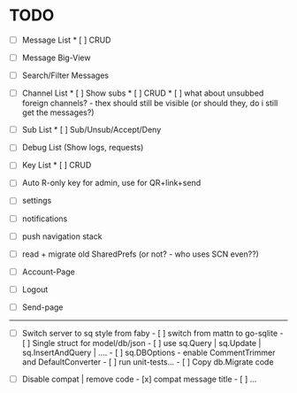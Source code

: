 
# TODO

 - [ ] Message List
        * [ ] CRUD
 - [ ] Message Big-View
 - [ ] Search/Filter Messages
 - [ ] Channel List
        * [ ] Show subs
        * [ ] CRUD
        * [ ] what about unsubbed foreign channels? - thex should still be visible (or should they, do i still get the messages?)
 - [ ] Sub List
        * [ ] Sub/Unsub/Accept/Deny
 - [ ] Debug List (Show logs, requests)
 - [ ] Key List
        * [ ] CRUD
 - [ ] Auto R-only key for admin, use for QR+link+send
 - [ ] settings
 - [ ] notifications
 - [ ] push navigation stack
 - [ ] read + migrate old SharedPrefs (or not? - who uses SCN even??)
 - [ ] Account-Page
 - [ ] Logout
 - [ ] Send-page

 
 -----

 - [ ] Switch server to sq style from faby
        - [ ] switch from mattn to go-sqlite
        - [ ] Single struct for model/db/json
        - [ ] use sq.Query | sq.Update | sq.InsertAndQuery | ....
        - [ ] sq.DBOptions - enable CommentTrimmer and DefaultConverter
        - [ ] run unit-tests...
        - [ ] Copy db.Migrate code

 - [ ] Disable compat | remove code 
        - [x] compat message title
        - [ ] ...